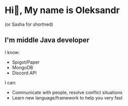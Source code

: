 # Hi👋, My name is Oleksandr
(or Sasha for shortned) 
## I'm middle Java developer
I know:
- Spigot/Paper
- MongoDB
- Discord API

I can:
- Communicate with people, resolve conflict situations
- Learn new language/framework to help you very fast
